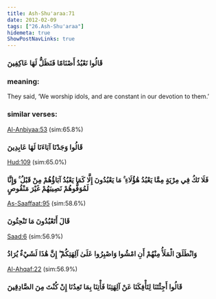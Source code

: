 ```yaml
---
title: Ash-Shu'araa:71
date: 2012-02-09
tags: ["26.Ash-Shu'araa"]
hidemeta: true 
ShowPostNavLinks: true 
---
```

### قَالُوا نَعْبُدُ أَصْنَامًا فَنَظَلُّ لَهَا عَاكِفِينَ
### meaning: 
They said, ‘We worship idols, and are constant in our devotion to them.’
### similar verses: 

[Al-Anbiyaa:53](/21/53) (sim:65.8%)

### قَالُوا وَجَدْنَا آبَاءَنَا لَهَا عَابِدِينَ

[Hud:109](/11/109) (sim:65.0%)

### فَلَا تَكُ فِي مِرْيَةٍ مِمَّا يَعْبُدُ هَٰؤُلَاءِ ۚ مَا يَعْبُدُونَ إِلَّا كَمَا يَعْبُدُ آبَاؤُهُمْ مِنْ قَبْلُ ۚ وَإِنَّا لَمُوَفُّوهُمْ نَصِيبَهُمْ غَيْرَ مَنْقُوصٍ

[As-Saaffaat:95](/37/95) (sim:58.6%)

### قَالَ أَتَعْبُدُونَ مَا تَنْحِتُونَ

[Saad:6](/38/6) (sim:56.9%)

### وَانْطَلَقَ الْمَلَأُ مِنْهُمْ أَنِ امْشُوا وَاصْبِرُوا عَلَىٰ آلِهَتِكُمْ ۖ إِنَّ هَٰذَا لَشَيْءٌ يُرَادُ

[Al-Ahqaf:22](/46/22) (sim:56.9%)

### قَالُوا أَجِئْتَنَا لِتَأْفِكَنَا عَنْ آلِهَتِنَا فَأْتِنَا بِمَا تَعِدُنَا إِنْ كُنْتَ مِنَ الصَّادِقِينَ
